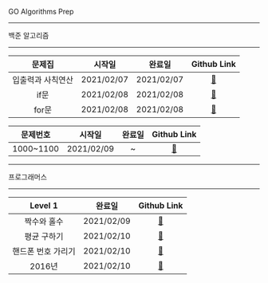 GO Algorithms Prep
***
백준 알고리즘
***
|             문제집              |   시작일   |   완료일   |       Github Link      |  
| :---------------------------: |:------:|:-----:|:--------------------: | 
|         입출력과 사칙연산        |2021/02/07 | 2021/02/07|[:link:](./baekjoon/입출력과_사칙연산) |
|         if문        |2021/02/08 |2021/02/08|[:link:](./baekjoon/if문) |
|         for문        |2021/02/08 |2021/02/08|[:link:](./baekjoon/for문) |


|             문제번호              |   시작일   |   완료일   |       Github Link      |  
| :---------------------------: |:------:|:-----:|:--------------------: | 
|         1000~1100        |2021/02/09 |~|[:link:](./baekjoon/1000_1100) |

***
프로그래머스
***
|             Level 1             |   완료일   |       Github Link      |  
| :---------------------------: |:-----:|:--------------------: | 
|         짝수와 홀수        |2021/02/09 |[:link:](./programmers/level_1/짝수와_홀수.go) |
|         평균 구하기        |2021/02/10 |[:link:](./programmers/level_1/평균_구하기.go) |
|         핸드폰 번호 가리기        |2021/02/10 |[:link:](./programmers/level_1/핸드폰_번호_가리기.go) |
|         2016년        |2021/02/10 |[:link:](./programmers/level_1/2016년.go) |

